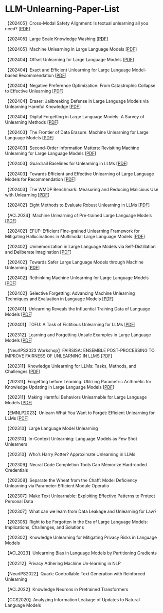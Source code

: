# LLM-Unlearning-Paper-List
【202405】Cross-Modal Safety Alignment: Is textual unlearning all you need? [[PDF](https://arxiv.org/abs/2406.02575)]

【202405】Large Scale Knowledge Washing [[PDF](https://arxiv.org/abs/2405.16720)]

【202405】Machine Unlearning in Large Language Models [[PDF](https://arxiv.org/pdf/2405.15152)]

【202404】Offset Unlearning for Large Language Models [[PDF](https://arxiv.org/pdf/2404.11045.pdf)] 

【202404】Exact and Efficient Unlearning for Large Language Model-based Recommendation [[PDF](https://arxiv.org/pdf/2404.10327.pdf)] 

【202404】Negative Preference Optimization: From Catastrophic Collapse to Effective Unlearning [[PDF](https://arxiv.org/pdf/2404.05868.pdf)] 

【202404】Eraser: Jailbreaking Defense in Large Language Models via Unlearning Harmful Knowledge [[PDF](https://arxiv.org/pdf/2404.05880.pdf)] 

【202404】Digital Forgetting in Large Language Models: A Survey of Unlearning Methods [[PDF](https://arxiv.org/pdf/2404.02062.pdf)] 

【202403】The Frontier of Data Erasure: Machine Unlearning for Large Language Models [[PDF](https://arxiv.org/pdf/2403.15779.pdf)] 

【202403】Second-Order Information Matters: Revisiting Machine Unlearning for Large Language Models [[PDF](https://arxiv.org/pdf/2403.10557.pdf)] 

【202403】Guardrail Baselines for Unlearning in LLMs [[PDF](https://arxiv.org/pdf/2403.03329.pdf)] 

【202403】Towards Efficient and Effective Unlearning of Large Language Models for Recommendation [[PDF](https://arxiv.org/pdf/2403.03536.pdf)] 

【202403】The WMDP Benchmark: Measuring and Reducing Malicious Use with Unlearning [[PDF](https://arxiv.org/pdf/2403.03218.pdf)] 

【202402】Eight Methods to Evaluate Robust Unlearning in LLMs [[PDF](https://arxiv.org/pdf/2402.16835.pdf)]  

【ACL2024】Machine Unlearning of Pre-trained Large Language Models [[PDF](https://arxiv.org/pdf/2402.15159.pdf)]  

【202402】EFUF: Efficient Fine-grained Unlearning Framework for Mitigating Hallucinations in Multimodal Large Language Models [[PDF](https://arxiv.org/pdf/2402.09801.pdf)]  

【202402】Unmemorization in Large Language Models via Self-Distillation and Deliberate Imagination [[PDF](https://arxiv.org/pdf/2402.10052.pdf)]  

【202402】Towards Safer Large Language Models through Machine Unlearning [[PDF](https://arxiv.org/pdf/2402.10058.pdf)]  

【202402】Rethinking Machine Unlearning for Large Language Models [[PDF](https://arxiv.org/pdf/2402.08787.pdf)]  

【202402】Selective Forgetting: Advancing Machine Unlearning Techniques and Evaluation in Language Models [[PDF](https://arxiv.org/pdf/2402.05813.pdf)] 

【202401】Unlearning Reveals the Influential Training Data of Language Models [[PDF](https://arxiv.org/pdf/2401.15241.pdf)]

【202401】TOFU: A Task of Fictitious Unlearning for LLMs [[PDF](https://arxiv.org/pdf/2401.06121.pdf)]

【202312】Learning and Forgetting Unsafe Examples in Large Language Models [[PDF](https://arxiv.org/pdf/2312.12736v1.pdf)]

【NeurIPS2023 Workshop】FAIRSISA: ENSEMBLE POST-PROCESSING TO IMPROVE FAIRNESS OF UNLEARNING IN LLMS [[PDF](https://arxiv.org/pdf/2312.07420v1.pdf)]

【202311】Knowledge Unlearning for LLMs: Tasks, Methods, and Challenges [[PDF](https://arxiv.org/ftp/arxiv/papers/2311/2311.15766.pdf)] 

【202311】Forgetting before Learning: Utilizing Parametric Arithmetic for Knowledge Updating in Large Language Models [[PDF](https://arxiv.org/pdf/2311.08011v1.pdf)] 

【202311】Making Harmful Behaviors Unlearnable for Large Language Models  [[PDF](https://arxiv.org/pdf/2311.02105v1.pdf)] 

【EMNLP2023】Unlearn What You Want to Forget: Efficient Unlearning for LLMs [[PDF](https://arxiv.org/pdf/2310.20150v1.pdf)] 

【202310】Large Language Model Unlearning

【202310】In-Context Unlearning: Language Models as Few Shot Unlearners

【202310】Who’s Harry Potter? Approximate Unlearning in LLMs

【202309】Neural Code Completion Tools Can Memorize Hard-coded Credentials

【202308】Separate the Wheat from the Chaff: Model Deficiency Unlearning via Parameter-Efficient Module Operatio

【202307】Make Text Unlearnable: Exploiting Effective Patterns to Protect Personal Data

【202307】What can we learn from Data Leakage and Unlearning for Law?

【202305】Right to be Forgotten in the Era of Large Language Models: Implications, Challenges, and Solutions

【202302】Knowledge Unlearning for Mitigating Privacy Risks in Language Models

【ACL2023】Unlearning Bias in Language Models by Partitioning Gradients

【202212】Privacy Adhering Machine Un-learning in NLP

【NeurIPS2022】Quark: Controllable Text Generation with Reinforced Unlearning

【ACL2022】Knowledge Neurons in Pretrained Transformers

【CCS2020】Analyzing Information Leakage of Updates to Natural Language Models

